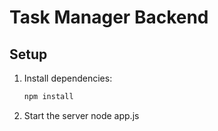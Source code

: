 # Task Manager Backend

## Setup

1. Install dependencies:
   ```sh
   npm install
2. Start the server
   node app.js
